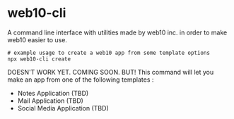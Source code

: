 # web10-cli

A command line interface with utilities made by web10 inc. in order to make web10 easier to use.

```shell
# example usage to create a web10 app from some template options
npx web10-cli create
```

DOESN'T WORK YET. COMING SOON. BUT!
This command will let you make an app from one of the following templates :

* Notes Application (TBD)
* Mail Application (TBD)
* Social Media Application (TBD)